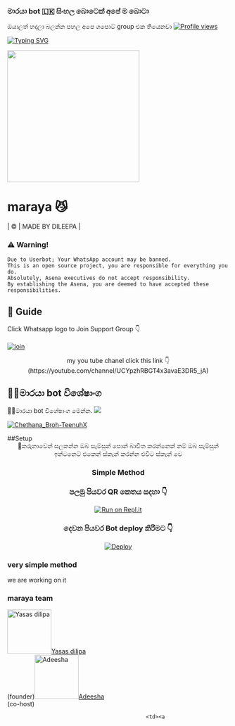 ###     මාරයා bot 🇱🇰 සිංහල බොටෙක් අපේ ම බොටා
ඔයාලත් හදලා බලන්න පහල අපෙ ශපොට් group එක තියෙනවා
[![Profile views](https://komarev.com/ghpvc/?username=king-ravana-SL&label=Profile%20Views&color=red)](https://github.com/yasasdileepa/slDILEEPA)

[![Typing SVG](https://bit.ly/2VPUdnC)](https://git.io/typing-svg)

  <img src="https://i.ibb.co/99Nfwfy/a62902c0458a23d705492bb701371a43-cool-wallpapers-for-iphone-wallpaper-for-iphone.jpg" width="300" height="300">      
  <h1>maraya 😼</h1>  
       | © | MADE BY DILEEPA |
    
   
### ⚠️ Warning! 
```
Due to Userbot; Your WhatsApp account may be banned.
This is an open source project, you are responsible for everything you do. 
Absolutely, Asena executives do not accept responsibility.
By establishing the Asena, you are deemed to have accepted these responsibilities.
```
## 📢 Guide
Click Whatsapp logo to Join Support Group 👇
<br>
<br>
  [![join](https://github.com/Alien-alfa/PublicBot/blob/main/wlogo.svg.png)](https://chat.whatsapp.com/F8av3DvPCt8DPcZH7ZREMC)
  <div align="center">
     my you tube chanel click this link 👇
    (https://youtube.com/channel/UCYpzhRBGT4x3avaE3DR5_jA)
  </div>
  
  ## 🐱‍👤මාරයා bot විශේෂාංග
🐱‍👤මාරයා bot විශේෂාංග මෙන්න.
<a href="https://gist.github.com/https://github.com/yasasdileepa/64b891a432607ba67e55c44f234fbd8f">
    <img src="https://img.shields.io/badge/Click%20here-purple&style=plastic">

[![Chethana_Broh-TeenuhX](https://github.com/tenuh.png?size=100)](https://youtu.be/DjyQX8KJGKg)

  </a>
  ##Setup
<div align="center">
   🔌කරුනාවෙන් සලකන්න ඔබ සැම්සුන් පොන් බාවිත කරන්නෙක් නම් ඔබ සැම්සුන් ඉන්ටනෙට් එකෙන් ස්කැන් කරන්න එවිට ස්කැන් වෙ

  ### Simple Method
### පලමු පියවර QR කෙතය සදහා 👇
[![Run on Repl.it](https://raw.githubusercontent.com/Sew01RaviduManoj01KingAndQueen/QueenSew/master/resources/gif/qr-scan.gif)](https://replit.com/@dileepa123/Maraya-1?v=1)
### දෙවන පියවර Bot deploy කිරිමට 👇       
[![Deploy](https://www.herokucdn.com/deploy/button.svg)](https://heroku.com/deploy?template=https://github.com/yasasdileepa/slDILEEPA)
     </div>
  ### very simple method 
 we are working on it
### maraya team
<td><a href="httsp://github.com/kgamdaofficial/"><img src="https://i.ibb.co/2dw0THr/Screenshot-20211031-110753-Whats-App.jpg" width="100" height="100" alt="Yasas dilipa"></a></td><td><a href="httsp://github.com/kgamdaofficial">Yasas dilipa</a></br>(founder)</td><td><a href="httsp://github.com/kgamdaofficial/"><img src="https://i.ibb.co/VBzzh95/LOGO.jpg" width="100" height="100" alt="Adeesha"></a></td><td><a href="httsp://github.com/kgamdaofficial">Adeesha</a></br>(co-host)</td>

												<td><a 
